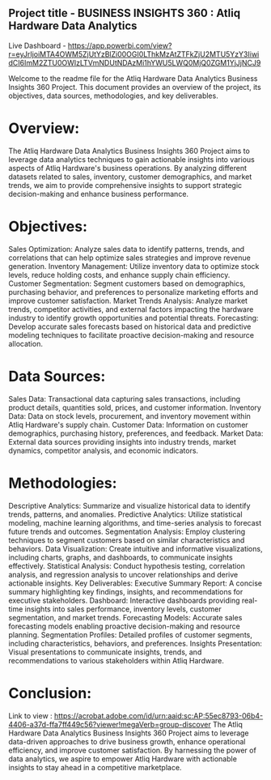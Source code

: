 ## Project title - BUSINESS INSIGHTS 360 : Atliq Hardware Data Analytics
Live Dashboard -  https://app.powerbi.com/view?r=eyJrIjoiMTA4OWM5ZjUtYzBlZi00OGI0LThkMzAtZTFkZjU2MTU5YzY3IiwidCI6ImM2ZTU0OWIzLTVmNDUtNDAzMi1hYWU5LWQ0MjQ0ZGM1YjJjNCJ9


Welcome to the readme file for the Atliq Hardware Data Analytics Business Insights 360 Project. This document provides an overview of the project, its objectives, data sources, methodologies, and key deliverables.

# Overview:

The Atliq Hardware Data Analytics Business Insights 360 Project aims to leverage data analytics techniques to gain actionable insights into various aspects of Atliq Hardware's business operations. By analyzing different datasets related to sales, inventory, customer demographics, and market trends, we aim to provide comprehensive insights to support strategic decision-making and enhance business performance.

# Objectives:

Sales Optimization: Analyze sales data to identify patterns, trends, and correlations that can help optimize sales strategies and improve revenue generation.
Inventory Management: Utilize inventory data to optimize stock levels, reduce holding costs, and enhance supply chain efficiency.
Customer Segmentation: Segment customers based on demographics, purchasing behavior, and preferences to personalize marketing efforts and improve customer satisfaction.
Market Trends Analysis: Analyze market trends, competitor activities, and external factors impacting the hardware industry to identify growth opportunities and potential threats.
Forecasting: Develop accurate sales forecasts based on historical data and predictive modeling techniques to facilitate proactive decision-making and resource allocation.
# Data Sources:

Sales Data: Transactional data capturing sales transactions, including product details, quantities sold, prices, and customer information.
Inventory Data: Data on stock levels, procurement, and inventory movement within Atliq Hardware's supply chain.
Customer Data: Information on customer demographics, purchasing history, preferences, and feedback.
Market Data: External data sources providing insights into industry trends, market dynamics, competitor analysis, and economic indicators.
# Methodologies:

Descriptive Analytics: Summarize and visualize historical data to identify trends, patterns, and anomalies.
Predictive Analytics: Utilize statistical modeling, machine learning algorithms, and time-series analysis to forecast future trends and outcomes.
Segmentation Analysis: Employ clustering techniques to segment customers based on similar characteristics and behaviors.
Data Visualization: Create intuitive and informative visualizations, including charts, graphs, and dashboards, to communicate insights effectively.
Statistical Analysis: Conduct hypothesis testing, correlation analysis, and regression analysis to uncover relationships and derive actionable insights.
Key Deliverables:
Executive Summary Report: A concise summary highlighting key findings, insights, and recommendations for executive stakeholders.
Dashboard: Interactive dashboards providing real-time insights into sales performance, inventory levels, customer segmentation, and market trends.
Forecasting Models: Accurate sales forecasting models enabling proactive decision-making and resource planning.
Segmentation Profiles: Detailed profiles of customer segments, including characteristics, behaviors, and preferences.
Insights Presentation: Visual presentations to communicate insights, trends, and recommendations to various stakeholders within Atliq Hardware.
# Conclusion:

Link to view : https://acrobat.adobe.com/id/urn:aaid:sc:AP:55ec8793-06b4-4406-a37d-ffa7ff449c56?viewer!megaVerb=group-discover
The Atliq Hardware Data Analytics Business Insights 360 Project aims to leverage data-driven approaches to drive business growth, enhance operational efficiency, and improve customer satisfaction. By harnessing the power of data analytics, we aspire to empower Atliq Hardware with actionable insights to stay ahead in a competitive marketplace.



